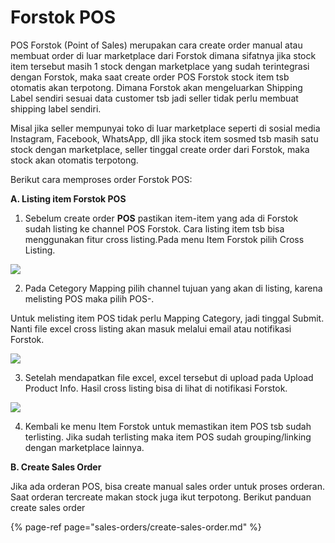 # Forstok POS

POS Forstok \(Point of Sales\) merupakan cara create order manual atau membuat order di luar marketplace dari Forstok dimana sifatnya jika stock item tersebut masih 1 stock dengan marketplace yang sudah terintegrasi dengan Forstok, maka saat create order POS Forstok stock item tsb otomatis akan terpotong. Dimana Forstok akan mengeluarkan Shipping Label sendiri sesuai data customer tsb jadi seller tidak perlu membuat shipping label sendiri.

Misal jika seller mempunyai toko di luar marketplace seperti di sosial media  Instagram, Facebook, WhatsApp, dll jika stock item sosmed tsb masih satu stock dengan marketplace, seller tinggal create order dari Forstok, maka stock akan otomatis terpotong.

Berikut cara memproses order Forstok POS:

**A. Listing item Forstok POS**

1. Sebelum create order **POS** pastikan item-item yang ada di Forstok sudah listing ke channel POS Forstok. Cara listing item tsb bisa menggunakan fitur cross listing.Pada menu Item Forstok pilih Cross Listing.

![](https://s3.amazonaws.com/cdn.freshdesk.com/data/helpdesk/attachments/production/48031926692/original/UuzhNV62KwdbRd47GPiKWr-buKft_IFSgw.png?1584082946)

2. Pada Cetegory Mapping pilih channel tujuan yang akan di listing, karena melisting POS maka pilih POS-.

Untuk melisting item POS tidak perlu Mapping Category, jadi tinggal Submit. Nanti file excel cross listing akan masuk melalui email atau notifikasi Forstok.

![](https://s3.amazonaws.com/cdn.freshdesk.com/data/helpdesk/attachments/production/48031926848/original/Vb4DCByj-MZx64w4I6-f544OMsmcoJTqnA.png?1584083036)

3. Setelah mendapatkan file excel, excel tersebut di upload pada Upload Product Info. Hasil cross listing bisa di lihat di notifikasi Forstok.

![](https://s3.amazonaws.com/cdn.freshdesk.com/data/helpdesk/attachments/production/48031926677/original/i6jC7FineztRExhEVm8PqriMjhuh2terbg.png?1584082943)

4. Kembali ke menu Item Forstok untuk memastikan item POS tsb sudah terlisting. Jika sudah terlisting maka item POS sudah grouping/linking dengan marketplace lainnya.

**B. Create Sales Order**

Jika ada orderan POS, bisa create manual sales order untuk proses orderan. Saat orderan tercreate makan stock juga ikut terpotong. Berikut panduan create sales order

{% page-ref page="sales-orders/create-sales-order.md" %}



